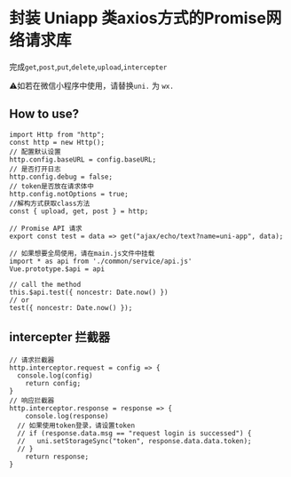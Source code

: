 # 封装 Uniapp 类axios方式的Promise网络请求库
完成`get`,`post`,`put`,`delete`,`upload`,`intercepter`

⚠️如若在微信小程序中使用，请替换`uni.` 为 `wx.`

## How to use?
```
import Http from "http";
const http = new Http();
// 配置默认设置
http.config.baseURL = config.baseURL;
// 是否打开日志
http.config.debug = false;
// token是否放在请求体中
http.config.notOptions = true;
//解构方式获取class方法
const { upload, get, post } = http;

// Promise API 请求
export const test = data => get("ajax/echo/text?name=uni-app", data);

// 如果想要全局使用，请在main.js文件中挂载
import * as api from './common/service/api.js'
Vue.prototype.$api = api

// call the method
this.$api.test({ noncestr: Date.now() })
// or
test({ noncestr: Date.now() });
```

## intercepter 拦截器
```
// 请求拦截器
http.interceptor.request = config => {
  console.log(config)
    return config;
}
// 响应拦截器
http.interceptor.response = response => {
	console.log(response)
  // 如果使用token登录，请设置token
  // if (response.data.msg == "request login is successed") {
  //   uni.setStorageSync("token", response.data.data.token);
  // }
	return response;
}
```